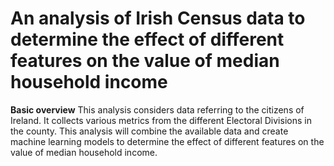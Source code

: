# An analysis of Irish Census data to determine the effect of different features on the value of median household income

**Basic overview**
This analysis considers data referring to the citizens of Ireland. It collects various metrics from the different Electoral Divisions in the county. This analysis will combine the available data and create machine learning models to determine the effect of different features on the value of median household income.  

